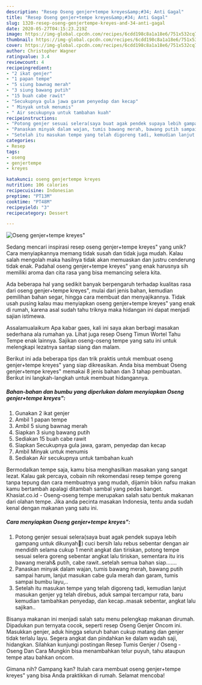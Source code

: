 ```yaml
---
description: "Resep Oseng genjer+tempe kreyes&amp;#34; Anti Gagal"
title: "Resep Oseng genjer+tempe kreyes&amp;#34; Anti Gagal"
slug: 1320-resep-oseng-genjertempe-kreyes-and-34-anti-gagal
date: 2020-05-27T04:15:23.219Z
image: https://img-global.cpcdn.com/recipes/6cdd198c8a1a18e6/751x532cq70/oseng-genjertempe-kreyes-foto-resep-utama.jpg
thumbnail: https://img-global.cpcdn.com/recipes/6cdd198c8a1a18e6/751x532cq70/oseng-genjertempe-kreyes-foto-resep-utama.jpg
cover: https://img-global.cpcdn.com/recipes/6cdd198c8a1a18e6/751x532cq70/oseng-genjertempe-kreyes-foto-resep-utama.jpg
author: Christopher Wagner
ratingvalue: 3.4
reviewcount: 4
recipeingredient:
- "2 ikat genjer"
- "1 papan tempe"
- "5 siung bawnag merah"
- "3 siung bawang putih"
- "15 buah cabe rawit"
- "Secukupnya gula jawa garam penyedap dan kecap"
- " Minyak untuk menumis"
- " Air secukupnya untuk tambahan kuah"
recipeinstructions:
- "Potong genjer sesuai selera(saya buat agak pendek supaya lebih gampang untuk dikunyah🤭) cuci bersih lalu rebus sebentar dengan air mendidih selama cukup 1 menit angkat dan tiriskan, potong tempe sesuai selera goreng sebentar angkat lalu tiriskan, sementara itu iris bawang merah&amp; putih, cabe rawit..setelah semua bahan siap......."
- "Panaskan minyak dalam wajan, tumis bawang merah, bawang putih sampai harum, lanjut masukan cabe gula merah dan garam, tumis sampai bumbu layu,.."
- "Setelah itu masukan tempe yang telah digoreng tadi, kemudian lanjut masukan genjer yg telah direbus, aduk sampai tercampur rata, baru kemudian tambahkan penyedap, dan kecap..masak sebentar, angkat lalu sajikan.."
categories:
- Resep
tags:
- oseng
- genjertempe
- kreyes

katakunci: oseng genjertempe kreyes 
nutrition: 106 calories
recipecuisine: Indonesian
preptime: "PT13M"
cooktime: "PT48M"
recipeyield: "3"
recipecategory: Dessert

---
```



![Oseng genjer+tempe kreyes&#34;](https://img-global.cpcdn.com/recipes/6cdd198c8a1a18e6/751x532cq70/oseng-genjertempe-kreyes-foto-resep-utama.jpg)

Sedang mencari inspirasi resep oseng genjer+tempe kreyes&#34; yang unik? Cara menyiapkannya memang tidak susah dan tidak juga mudah. Kalau salah mengolah maka hasilnya tidak akan memuaskan dan justru cenderung tidak enak. Padahal oseng genjer+tempe kreyes&#34; yang enak harusnya sih memiliki aroma dan cita rasa yang bisa memancing selera kita.

Ada beberapa hal yang sedikit banyak berpengaruh terhadap kualitas rasa dari oseng genjer+tempe kreyes&#34;, mulai dari jenis bahan, kemudian pemilihan bahan segar, hingga cara membuat dan menyajikannya. Tidak usah pusing kalau mau menyiapkan oseng genjer+tempe kreyes&#34; yang enak di rumah, karena asal sudah tahu triknya maka hidangan ini dapat menjadi sajian istimewa.

Assalamualaikum Apa kabar gaes, kali ini saya akan berbagi masakan sederhana ala rumahan ya. Lihat juga resep Oseng Timun Wortel Tahu Tempe enak lainnya. Sajikan oseng-oseng tempe yang satu ini untuk melengkapi lezatnya santap siang dan malam.


Berikut ini ada beberapa tips dan trik praktis untuk membuat oseng genjer+tempe kreyes&#34; yang siap dikreasikan. Anda bisa membuat Oseng genjer+tempe kreyes&#34; memakai 8 jenis bahan dan 3 tahap pembuatan. Berikut ini langkah-langkah untuk membuat hidangannya.

<!--inarticleads1-->

##### Bahan-bahan dan bumbu yang diperlukan dalam menyiapkan Oseng genjer+tempe kreyes&#34;:

1. Gunakan 2 ikat genjer
1. Ambil 1 papan tempe
1. Ambil 5 siung bawnag merah
1. Siapkan 3 siung bawang putih
1. Sediakan 15 buah cabe rawit
1. Siapkan Secukupnya gula jawa, garam, penyedap dan kecap
1. Ambil  Minyak untuk menumis
1. Sediakan  Air secukupnya untuk tambahan kuah


Bermodalkan tempe saja, kamu bisa menghasilkan masakan yang sangat lezat. Kalau gak percaya, cobain nih rekomendasi resep tempe goreng tanpa tepung dan cara membuatnya yang mudah, dijamin bikin nafsu makan kamu bertambah apalagi ditambah sambal yang pedas banget. Khasiat.co.id - Oseng-oseng tempe merupakan salah satu bentuk makanan dari olahan tempe. Jika anda pecinta masakan Indonesia, tentu anda sudah kenal dengan makanan yang satu ini. 

<!--inarticleads2-->

##### Cara menyiapkan Oseng genjer+tempe kreyes&#34;:

1. Potong genjer sesuai selera(saya buat agak pendek supaya lebih gampang untuk dikunyah🤭) cuci bersih lalu rebus sebentar dengan air mendidih selama cukup 1 menit angkat dan tiriskan, potong tempe sesuai selera goreng sebentar angkat lalu tiriskan, sementara itu iris bawang merah&amp; putih, cabe rawit..setelah semua bahan siap.......
1. Panaskan minyak dalam wajan, tumis bawang merah, bawang putih sampai harum, lanjut masukan cabe gula merah dan garam, tumis sampai bumbu layu,..
1. Setelah itu masukan tempe yang telah digoreng tadi, kemudian lanjut masukan genjer yg telah direbus, aduk sampai tercampur rata, baru kemudian tambahkan penyedap, dan kecap..masak sebentar, angkat lalu sajikan..


Bisanya makanan ini menjadi salah satu menu pelengkap makanan dirumah. Dipadukan pun ternyata cocok, seperti resep Oseng Genjer Oncom ini. Masukkan genjer, aduk hingga seluruh bahan cukup matang dan genjer tidak terlalu layu. Segera angkat dan pindahkan ke dalam wadah saji, hidangkan. Silahkan kunjungi postingan Resep Tumis Genjer / Oseng - Oseng Dan Cara Mungkin bisa menambahkan telur puyuh, tahu ataupun tempe atau bahkan oncom. 

Gimana nih? Gampang kan? Itulah cara membuat oseng genjer+tempe kreyes&#34; yang bisa Anda praktikkan di rumah. Selamat mencoba!
